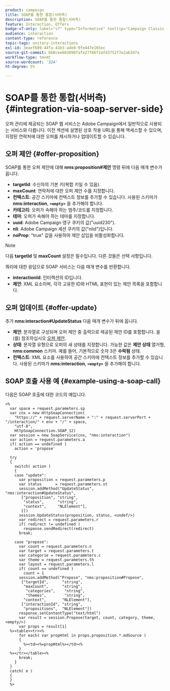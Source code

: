 ```yaml
---
product: campaign
title: SOAP를 통한 통합(서버측)
description: SOAP를 통한 통합(서버측)
feature: Interaction, Offers
badge-v7-only: label="v7" type="Informative" tooltip="Campaign Classic v7에만 적용"
audience: interaction
content-type: reference
topic-tags: unitary-interactions
exl-id: 3eaef689-44fa-41b3-ade8-9fe447e165ec
source-git-commit: 668cee663890fafe27f86f2afd3752f7e2ab347a
workflow-type: tm+mt
source-wordcount: '324'
ht-degree: 5%

---
```


# SOAP를 통한 통합(서버측){#integration-via-soap-server-side}



오퍼 관리에 제공되는 SOAP 웹 서비스는 Adobe Campaign에서 일반적으로 사용되는 서비스와 다릅니다. 이전 섹션에 설명된 상호 작용 URL을 통해 액세스할 수 있으며, 지정된 연락처에 대한 오퍼를 제시하거나 업데이트할 수 있습니다.

## 오퍼 제안 {#offer-proposition}

SOAP를 통한 오퍼 제안에 대해 **nms:proposition#제안** 명령 뒤에 다음 매개 변수가 옵니다.

* **targetId**: 수신자의 기본 키(복합 키일 수 있음).
* **maxCount**: 연락처에 대한 오퍼 제안 수를 지정합니다.
* **컨텍스트**: 공간 스키마에 컨텍스트 정보를 추가할 수 있습니다. 사용된 스키마가 **nms:interaction**, **`<empty>`** 을 추가해야 합니다.
* **카테고리**: 오퍼가 속해야 하는 범주/코드를 지정합니다.
* **테마**: 오퍼가 속해야 하는 테마를 지정합니다.
* **uuid**: Adobe Campaign 영구 쿠키의 값(&quot;uuid230&quot;).
* **nli**: Adobe Campaign 세션 쿠키의 값(&quot;nlid&quot;)입니다.
* **noProp**: &quot;true&quot; 값을 사용하여 제안 삽입을 비활성화합니다.

>[!NOTE]
>
>다음 **targetId** 및 **maxCount** 설정은 필수입니다. 다른 것들은 선택 사항입니다.

쿼리에 대한 응답으로 SOAP 서비스는 다음 매개 변수를 반환합니다.

* **interactionId**: 인터랙션의 ID입니다.
* **제안**: XML 요소이며, 각각 고유한 ID와 HTML 표현이 있는 제안 목록을 포함합니다.

## 오퍼 업데이트 {#offer-update}

추가 **nms:interaction#UpdateStatus** 다음 매개 변수가 뒤에 옵니다.

* **제안**: 문자열로 구성되며 오퍼 제안 중 출력으로 제공된 제안 ID를 포함합니다. 을(를) 참조하십시오 [오퍼 제안](#offer-proposition).
* **상태**: 문자열 유형으로 오퍼의 새 상태를 지정합니다. 가능한 값은 **제안 상태** 열거형, **nms:common** 스키마. 예를 들어, 기본적으로 숫자 3은 **수락됨** 상태.
* **컨텍스트**: XML 요소를 사용하여 공간 스키마에 컨텍스트 정보를 추가할 수 있습니다. 사용된 스키마가 **nms:interaction**, **`<empty>`** 을 추가해야 합니다.

## SOAP 호출 사용 예 {#example-using-a-soap-call}

다음은 SOAP 호출에 대한 코드의 예입니다.

```
<%
  var space = request.parameters.sp
  var cnx = new HttpSoapConnection(
    "https://" + request.serverName + ":" + request.serverPort + "/interaction/" + env + "/" + space,
    "utf-8",
    HttpSoapConnection.SOAP_12)
  var session = new SoapService(cnx, "nms:interaction")
  var action = request.parameters.a
  if( action == undefined )
    action = 'propose'

  try
  {
    switch( action )
    {
    case "update":
      var proposition = request.parameters.p
      var status      = request.parameters.st
      session.addMethod("UpdateStatus", "nms:interaction#UpdateStatus",
       ["proposition", "string",
        "status",      "string",
        "context",     "NLElement"],
       [])
      session.UpdateStatus(proposition, status, <undef/>)
      var redirect = request.parameters.r
      if( redirect != undefined )
        response.sendRedirect(redirect)
      break;

    case "propose":
      var count = request.parameters.n
      var target = request.parameters.t
      var categorie = request.parameters.c
      var theme = request.parameters.th
      var layout = request.parameters.l
      if( count == undefined )
        count = 1
      session.addMethod("Propose", "nms:proposition#Propose",
       ["targetId",      "string",
        "maxCount",      "string",
         "categories",    "string",
         "themes",        "string",
        "context",       "NLElement"],
       ["interactionId", "string",
        "propositions",  "NLElement"])
      response.setContentType("text/html")
      var result = session.Propose(target, count, category, theme, <empty/>)
      var props = result[1]
  %><table><tr><%
      for each( var propHtml in props.proposition.*.mdSource )
      {
        %><td><%=propHtml%></td><%
      }
  %></tr></table><%
      break;
    }
  }
  catch( e )
  {
  }
  %>
```
